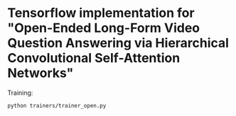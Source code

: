 # Tensorflow implementation for "Open-Ended Long-Form Video Question Answering via Hierarchical Convolutional Self-Attention Networks"

Training:
```
python trainers/trainer_open.py
```
